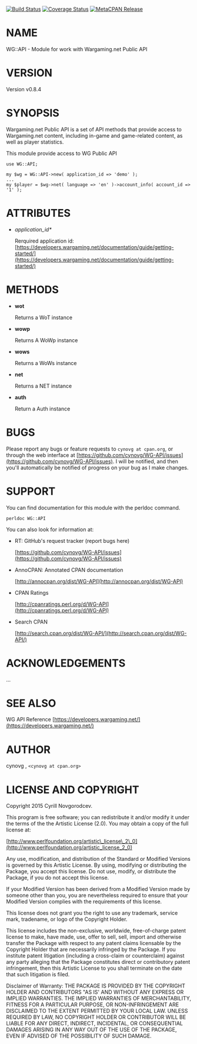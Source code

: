 [![Build Status](https://travis-ci.org/cynovg/WG-API.svg?branch=master)](https://travis-ci.org/cynovg/WG-API) [![Coverage Status](https://img.shields.io/coveralls/cynovg/WG-API/master.svg?style=flat)](https://coveralls.io/r/cynovg/WG-API?branch=master) [![MetaCPAN Release](https://badge.fury.io/pl/WG-API.svg)](https://metacpan.org/release/WG-API)
# NAME

WG::API - Module for work with Wargaming.net Public API

# VERSION

Version v0.8.4

# SYNOPSIS

Wargaming.net Public API is a set of API methods that provide access to Wargaming.net content, including in-game and game-related content, as well as player statistics.

This module provide access to WG Public API

    use WG::API;

    my $wg = WG::API->new( application_id => 'demo' );
    ...
    my $player = $wg->net( language => 'en' )->account_info( account_id => '1' );

# ATTRIBUTES

- _application\_id\*_

    Rerquired application id: [https://developers.wargaming.net/documentation/guide/getting-started/](https://developers.wargaming.net/documentation/guide/getting-started/)

# METHODS

- **wot**

    Returns a WoT instance

- **wowp**

    Returns A WoWp instance

- **wows**

    Returns a WoWs instance

- **net**

    Returns a NET instance

- **auth**

    Return a Auth instance

# BUGS

Please report any bugs or feature requests to `cynovg at cpan.org`, or through the web interface at [https://github.com/cynovg/WG-API/issues](https://github.com/cynovg/WG-API/issues).  I will be notified, and then you'll automatically be notified of progress on your bug as I make changes.

# SUPPORT

You can find documentation for this module with the perldoc command.

    perldoc WG::API

You can also look for information at:

- RT: GitHub's request tracker (report bugs here)

    [https://github.com/cynovg/WG-API/issues](https://github.com/cynovg/WG-API/issues)

- AnnoCPAN: Annotated CPAN documentation

    [http://annocpan.org/dist/WG-API](http://annocpan.org/dist/WG-API)

- CPAN Ratings

    [http://cpanratings.perl.org/d/WG-API](http://cpanratings.perl.org/d/WG-API)

- Search CPAN

    [http://search.cpan.org/dist/WG-API/](http://search.cpan.org/dist/WG-API/)

# ACKNOWLEDGEMENTS

...

# SEE ALSO

WG API Reference [https://developers.wargaming.net/](https://developers.wargaming.net/)

# AUTHOR

cynovg , `<cynovg at cpan.org>`

# LICENSE AND COPYRIGHT

Copyright 2015 Cyrill Novgorodcev.

This program is free software; you can redistribute it and/or modify it
under the terms of the the Artistic License (2.0). You may obtain a
copy of the full license at:

[http://www.perlfoundation.org/artistic\_license\_2\_0](http://www.perlfoundation.org/artistic_license_2_0)

Any use, modification, and distribution of the Standard or Modified
Versions is governed by this Artistic License. By using, modifying or
distributing the Package, you accept this license. Do not use, modify,
or distribute the Package, if you do not accept this license.

If your Modified Version has been derived from a Modified Version made
by someone other than you, you are nevertheless required to ensure that
your Modified Version complies with the requirements of this license.

This license does not grant you the right to use any trademark, service
mark, tradename, or logo of the Copyright Holder.

This license includes the non-exclusive, worldwide, free-of-charge
patent license to make, have made, use, offer to sell, sell, import and
otherwise transfer the Package with respect to any patent claims
licensable by the Copyright Holder that are necessarily infringed by the
Package. If you institute patent litigation (including a cross-claim or
counterclaim) against any party alleging that the Package constitutes
direct or contributory patent infringement, then this Artistic License
to you shall terminate on the date that such litigation is filed.

Disclaimer of Warranty: THE PACKAGE IS PROVIDED BY THE COPYRIGHT HOLDER
AND CONTRIBUTORS "AS IS' AND WITHOUT ANY EXPRESS OR IMPLIED WARRANTIES.
THE IMPLIED WARRANTIES OF MERCHANTABILITY, FITNESS FOR A PARTICULAR
PURPOSE, OR NON-INFRINGEMENT ARE DISCLAIMED TO THE EXTENT PERMITTED BY
YOUR LOCAL LAW. UNLESS REQUIRED BY LAW, NO COPYRIGHT HOLDER OR
CONTRIBUTOR WILL BE LIABLE FOR ANY DIRECT, INDIRECT, INCIDENTAL, OR
CONSEQUENTIAL DAMAGES ARISING IN ANY WAY OUT OF THE USE OF THE PACKAGE,
EVEN IF ADVISED OF THE POSSIBILITY OF SUCH DAMAGE.
